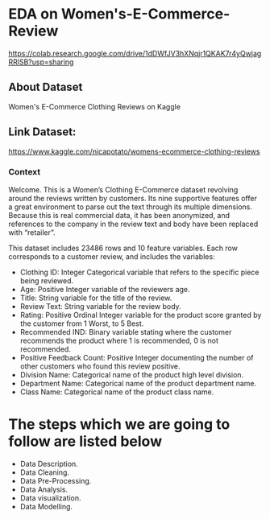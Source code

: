 # EDA on Women's-E-Commerce-Review


https://colab.research.google.com/drive/1dDWfJV3hXNqjr1QKAK7r4yQwjagRRlSB?usp=sharing


## About Dataset
Women's E-Commerce Clothing Reviews on Kaggle

## Link Dataset:

https://www.kaggle.com/nicapotato/womens-ecommerce-clothing-reviews

### Context

Welcome. This is a Women’s Clothing E-Commerce dataset revolving around the reviews written by customers. Its nine supportive features offer a great environment to parse out the text through its multiple dimensions. Because this is real commercial data, it has been anonymized, and references to the company in the review text and body have been replaced with “retailer”.



This dataset includes 23486 rows and 10 feature variables. Each row corresponds to a customer review, and includes the variables:

* Clothing ID: Integer Categorical variable that refers to the specific piece being reviewed.
* Age: Positive Integer variable of the reviewers age.
* Title: String variable for the title of the review.
* Review Text: String variable for the review body.
* Rating: Positive Ordinal Integer variable for the product score granted by the customer from 1 Worst, to 5 Best.
* Recommended IND: Binary variable stating where the customer recommends the product where 1 is recommended, 0 is not recommended.
* Positive Feedback Count: Positive Integer documenting the number of other customers who found this review positive.
* Division Name: Categorical name of the product high level division.
* Department Name: Categorical name of the product department name.
* Class Name: Categorical name of the product class name.



# The steps which we are going to follow are listed below

* Data Description.
* Data Cleaning.
* Data Pre-Processing.
* Data Analysis.
* Data visualization.
* Data Modelling.
